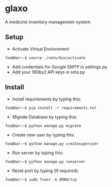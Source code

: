 # glaxo
A medicine inventory management system.

## Setup
- Activate Virtual Environment
```
foo@bar:~$ source ./venv/bin/activate
```
- Add credentials for Google SMTP in settings.py
- Add your 160by2 API keys in sms.py 

## Install

- Install requirements by typing this:
```
foo@bar:~$ pip install -r requirements.txt
```
- Migrate Database by typing this:
```
foo@bar:~$ python manage.py migrate
```
- Create new user by typing this:
```
foo@bar:~$ python manage.py createsuperuser
```
- Run server by typing this:
```
foo@bar:~$ python manage.py runserver
```
- Reset port by typing (If required):
```
foo@bar:~$ sudo fuser -k 8000/tcp
```

